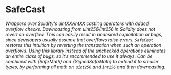 # SafeCast







*Wrappers over Solidity&#39;s uintXX/intXX casting operators with added overflow checks. Downcasting from uint256/int256 in Solidity does not revert on overflow. This can easily result in undesired exploitation or bugs, since developers usually assume that overflows raise errors. `SafeCast` restores this intuition by reverting the transaction when such an operation overflows. Using this library instead of the unchecked operations eliminates an entire class of bugs, so it&#39;s recommended to use it always. Can be combined with {SafeMath} and {SignedSafeMath} to extend it to smaller types, by performing all math on `uint256` and `int256` and then downcasting.*



